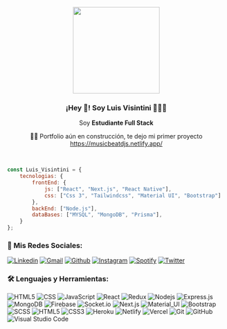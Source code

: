 <p align="center" width="300">
   <img align="center" width="200" src="https://user-images.githubusercontent.com/88244033/229360364-50511897-a43c-457b-bf38-667679f1a794.png"/>
   <h3 align="center">¡Hey 👋! Soy Luis Visintini 👨🏻‍💻</h3>
</p>

<p align="center">Soy <strong>Estudiante Full Stack</strong></p>
<p align="center">👨‍🎓 Portfolio aún en construcción, te dejo mi primer proyecto
   <a href="https://musicbeatdjs.netlify.app/" target="_blank">https://musicbeatdjs.netlify.app/</a>
 </p>
<br />

```javascript
const Luis_Visintini = {
    tecnologias: {
        frontEnd: {
            js: ["React", "Next.js", "React Native"],
            css: ["Css 3", "Tailwindcss", "Material UI", "Bootstrap"]
        },
        backEnd: ["Node.js"],
        dataBases: ["MYSQL", "MongoDB", "Prisma"],
    }
};

```

### 🔔 Mis Redes Sociales:

[![Linkedin](https://img.shields.io/badge/-LinkedIn-blue?style=flat&logo=Linkedin&logoColor=white)](https://www.linkedin.com/in/luisvisintini)
[![Gmail](https://img.shields.io/badge/-Gmail-c14438?style=flat&logo=Gmail&logoColor=white)](mailto:djluisvisintini@gmail.com)
[![Github](https://img.shields.io/badge/-Github-333?style=flat&logo=Github&logoColor=white)](https://github.com/luisvisintini)
[![Instagram](https://img.shields.io/badge/-Instagram-c13584?style=flat&labelColor=c13584&logo=instagram&logoColor=white)](https://www.instagram.com/djluisvisintini)
[![Spotify](https://img.shields.io/badge/-Spotify-1DB954?style=flat&logo=Spotify&logoColor=white)](https://open.spotify.com/user/11100640819)
[![Twitter](https://img.shields.io/badge/-Twitter-1DA1F2?style=flat&logo=Twitter&logoColor=white)](https://twitter.com/luisvisintini)


### 🛠️ Lenguajes y Herramientas:
![HTML5](https://img.shields.io/badge/-HTML5-333333?style=flat&logo=HTML5)
![CSS](https://img.shields.io/badge/-CSS-333333?style=flat&logo=CSS3&logoColor=1572B6)
![JavaScript](https://img.shields.io/badge/-JavaScript-black?style=flat-square&logo=javascript)
![React](https://img.shields.io/badge/-React-black?style=flat-square&logo=react)
![Redux](https://img.shields.io/badge/-Redux-black?style=flat-square&logo=Redux)
![Nodejs](https://img.shields.io/badge/-Nodejs-black?style=flat-square&logo=Node.js)
![Express.js](https://img.shields.io/badge/-Express-black?style=flat-square&logo=expressjs)
![MongoDB](https://img.shields.io/badge/-MongoDB-black?style=flat-square&logo=mongodb)
![Firebase](https://img.shields.io/badge/-Firebase-black?style=flat-square&logo=Firebase)
![Socket.io](https://img.shields.io/badge/-Socket-black?style=flat-square&logo=socket.io)
![Next.js](https://img.shields.io/badge/-Next-black?style=flat-square&logo=Next.js)
![Material_UI](https://img.shields.io/badge/-Material_UI-black?style=flat-square&logo=material-ui)
![Bootstrap](https://img.shields.io/badge/-Bootstrap-black?style=flat-square&logo=bootstrap)
![SCSS](https://img.shields.io/badge/-SCSS-black?style=flat-square&logo=SASS)
![HTML5](https://img.shields.io/badge/-HTML5-black?style=flat-square&logo=html5&logoColor=white)
![CSS3](https://img.shields.io/badge/-CSS3-black?style=flat-square&logo=css3)
![Heroku](https://img.shields.io/badge/-Heroku-black?style=flat-square&logo=heroku)
![Netlify](https://img.shields.io/badge/-Netlify-black?style=flat-square&logo=netlify)
![Vercel](https://img.shields.io/badge/-Vercel-black?style=flat-square&logo=vercel)
![Git](https://img.shields.io/badge/-Git-black?style=flat-square&logo=git)
![GitHub](https://img.shields.io/badge/-GitHub-black?style=flat-square&logo=github)
![Visual Studio Code](https://img.shields.io/badge/-Visual%20Studio%20Code-333333?style=flat&logo=visual-studio-code&logoColor=007ACC)

<!--
**luisvisintini/luisvisintini** is a ✨ _special_ ✨ repository because its `README.md` (this file) appears on your GitHub profile.

Here are some ideas to get you started:

- 🔭 I’m currently working on ...
- 🌱 I’m currently learning ...
- 👯 I’m looking to collaborate on ...
- 🤔 I’m looking for help with ...
- 💬 Ask me about ...
- 📫 How to reach me: ...
- 😄 Pronouns: ...
- ⚡ Fun fact: ...
-->
